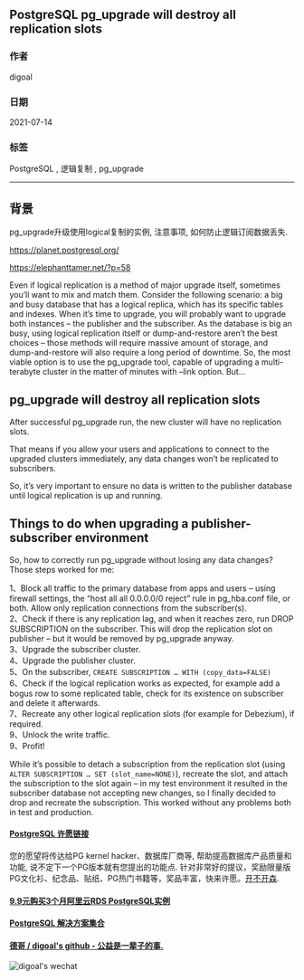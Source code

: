 ## PostgreSQL pg_upgrade will destroy all replication slots  
    
### 作者    
digoal    
    
### 日期    
2021-07-14    
    
### 标签    
PostgreSQL , 逻辑复制 , pg_upgrade  
    
----    
    
## 背景    
pg_upgrade升级使用logical复制的实例, 注意事项, 如何防止逻辑订阅数据丢失.   
  
https://planet.postgresql.org/  
  
https://elephanttamer.net/?p=58  
  
Even if logical replication is a method of major upgrade itself, sometimes you’ll want to mix and match them. Consider the following scenario: a big and busy database that has a logical replica, which has its specific tables and indexes. When it’s time to upgrade, you will probably want to upgrade both instances – the publisher and the subscriber. As the database is big an busy, using logical replication itself or dump-and-restore aren’t the best choices – those methods will require massive amount of storage, and dump-and-restore will also require a long period of downtime. So, the most viable option is to use the pg_upgrade tool, capable of upgrading a multi-terabyte cluster in the matter of minutes with –link option. But…  
  
## pg_upgrade will destroy all replication slots  
After successful pg_upgrade run, the new cluster will have no replication slots.   
  
That means if you allow your users and applications to connect to the upgraded clusters immediately, any data changes won’t be replicated to subscribers.   
  
So, it’s very important to ensure no data is written to the publisher database until logical replication is up and running.  
  
## Things to do when upgrading a publisher-subscriber environment  
So, how to correctly run pg_upgrade without losing any data changes? Those steps worked for me:  
  
1、Block all traffic to the primary database from apps and users – using firewall settings, the “host all all 0.0.0.0/0 reject” rule in pg_hba.conf file, or both. Allow only replication connections from the subscriber(s).  
2、Check if there is any replication lag, and when it reaches zero, run DROP SUBSCRIPTION on the subscriber. This will drop the replication slot on publisher – but it would be removed by pg_upgrade anyway.  
3、Upgrade the subscriber cluster.  
4、Upgrade the publisher cluster.  
5、On the subscriber, ```CREATE SUBSCRIPTION … WITH (copy_data=FALSE)```  
6、Check if the logical replication works as expected, for example add a bogus row to some replicated table, check for its existence on subscriber and delete it afterwards.  
7、Recreate any other logical replication slots (for example for Debezium), if required.  
9、Unlock the write traffic.  
9、Profit!  
  
While it’s possible to detach a subscription from the replication slot (using ```ALTER SUBSCRIPTION … SET (slot_name=NONE)```), recreate the slot, and attach the subscription to the slot again – in my test environment it resulted in the subscriber database not accepting new changes, so I finally decided to drop and recreate the subscription. This worked without any problems both in test and production.  
    
  
#### [PostgreSQL 许愿链接](https://github.com/digoal/blog/issues/76 "269ac3d1c492e938c0191101c7238216")
您的愿望将传达给PG kernel hacker、数据库厂商等, 帮助提高数据库产品质量和功能, 说不定下一个PG版本就有您提出的功能点. 针对非常好的提议，奖励限量版PG文化衫、纪念品、贴纸、PG热门书籍等，奖品丰富，快来许愿。[开不开森](https://github.com/digoal/blog/issues/76 "269ac3d1c492e938c0191101c7238216").  
  
  
#### [9.9元购买3个月阿里云RDS PostgreSQL实例](https://www.aliyun.com/database/postgresqlactivity "57258f76c37864c6e6d23383d05714ea")
  
  
#### [PostgreSQL 解决方案集合](https://yq.aliyun.com/topic/118 "40cff096e9ed7122c512b35d8561d9c8")
  
  
#### [德哥 / digoal's github - 公益是一辈子的事.](https://github.com/digoal/blog/blob/master/README.md "22709685feb7cab07d30f30387f0a9ae")
  
  
![digoal's wechat](../pic/digoal_weixin.jpg "f7ad92eeba24523fd47a6e1a0e691b59")
  
